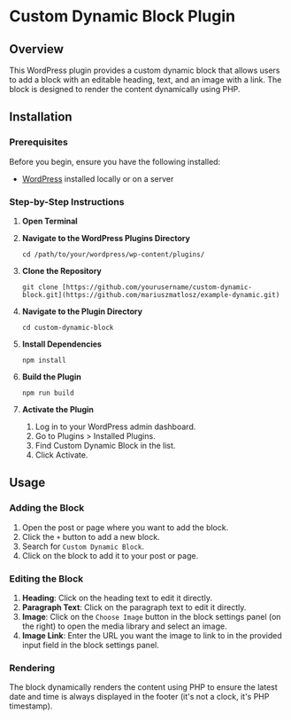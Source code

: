 # Custom Dynamic Block Plugin

## Overview
This WordPress plugin provides a custom dynamic block that allows users to add a block with an editable heading, text, and an image with a link. The block is designed to render the content dynamically using PHP.

## Installation

### Prerequisites
Before you begin, ensure you have the following installed:
- [WordPress](https://wordpress.org/) installed locally or on a server

### Step-by-Step Instructions

1. **Open Terminal**

2. **Navigate to the WordPress Plugins Directory**

   `cd /path/to/your/wordpress/wp-content/plugins/`

3. **Clone the Repository**

   `git clone [https://github.com/yourusername/custom-dynamic-block.git](https://github.com/mariuszmatlosz/example-dynamic.git)`

4. **Navigate to the Plugin Directory**

   `cd custom-dynamic-block`

5. **Install Dependencies**

   `npm install`

6. **Build the Plugin**

   `npm run build`

7. **Activate the Plugin**

    1. Log in to your WordPress admin dashboard.
    2. Go to Plugins > Installed Plugins.
    3. Find Custom Dynamic Block in the list.
    4. Click Activate.


## Usage

### Adding the Block

1. Open the post or page where you want to add the block.
2. Click the `+` button to add a new block.
3. Search for `Custom Dynamic Block`.
4. Click on the block to add it to your post or page.

### Editing the Block

1. **Heading**: Click on the heading text to edit it directly.
2. **Paragraph Text**: Click on the paragraph text to edit it directly.
3. **Image**: Click on the `Choose Image` button in the block settings panel (on the right) to open the media library and select an image.
4. **Image Link**: Enter the URL you want the image to link to in the provided input field in the block settings panel.

### Rendering

The block dynamically renders the content using PHP to ensure the latest date and time is always displayed in the footer (it's not a clock, it's PHP timestamp).

